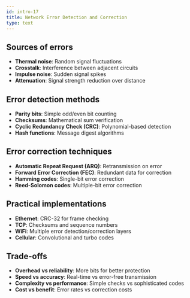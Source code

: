 ```yaml
---
id: intro-17
title: Network Error Detection and Correction
type: text
---
```


## Sources of errors

- **Thermal noise**: Random signal fluctuations
- **Crosstalk**: Interference between adjacent circuits
- **Impulse noise**: Sudden signal spikes
- **Attenuation**: Signal strength reduction over distance

## Error detection methods

- **Parity bits**: Simple odd/even bit counting
- **Checksums**: Mathematical sum verification
- **Cyclic Redundancy Check (CRC)**: Polynomial-based detection
- **Hash functions**: Message digest algorithms

## Error correction techniques

- **Automatic Repeat Request (ARQ)**: Retransmission on error
- **Forward Error Correction (FEC)**: Redundant data for correction
- **Hamming codes**: Single-bit error correction
- **Reed-Solomon codes**: Multiple-bit error correction

## Practical implementations

- **Ethernet**: CRC-32 for frame checking
- **TCP**: Checksums and sequence numbers
- **WiFi**: Multiple error detection/correction layers
- **Cellular**: Convolutional and turbo codes

## Trade-offs

- **Overhead vs reliability**: More bits for better protection
- **Speed vs accuracy**: Real-time vs error-free transmission
- **Complexity vs performance**: Simple checks vs sophisticated codes
- **Cost vs benefit**: Error rates vs correction costs
